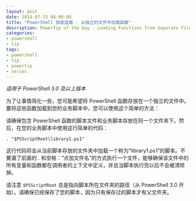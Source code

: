 ```yaml
---
layout: post
date: 2014-07-15 04:00:00
title: "PowerShell 技能连载 - 从独立的文件中加载函数"
description: PowerTip of the Day - Loading Functions from Separate File
categories:
- powershell
- tip
tags:
- powershell
- tip
- powertip
- series
---
```

_适用于 PowerShell 3.0 及以上版本_

为了让事情简化一些，您可能希望将 PowerShell 函数存放在一个独立的文件中。要将这些函数加载到您的业务脚本中，您可以使用这个简单的方法：

请确保包含 PowerShell 函数的脚本文件和业务脚本存放在同一个文件夹下。然后，在您的业务脚本中使用这行简单的代码：

    . "$PSScriptRoot\library1.ps1"

这行代码将会从当前脚本存放的文件夹中加载一个称为“library1.ps1”的脚本。不要漏了前面的 . 和空格：“点加文件名”的方式执行一个文件，能够确保该文件中的所有变量和函数都在调用者的上下文中定义，并且当脚本执行完以后不会被清除掉。

请注意 `$PSScriptRoot` 总是指向脚本所在文件夹的路径（从 PowerShell 3.0 开始）。请确保已经保存了您的脚本，因为只有保存过的脚本才有父文件夹。

<!--本文国际来源：[Loading Functions from Separate File](http://community.idera.com/powershell/powertips/b/tips/posts/loading-functions-from-separate-file)-->
